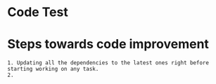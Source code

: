# Code Test

# Steps towards code improvement
    1. Updating all the dependencies to the latest ones right before starting working on any task.
    2. 

